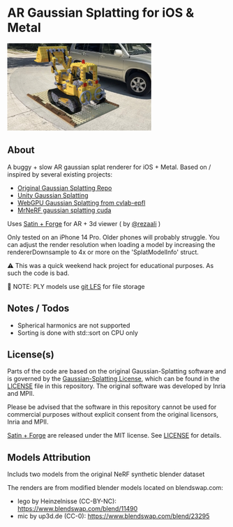# AR Gaussian Splatting for iOS & Metal 

<img src="media/lego-thumb.jpg" height="200">

## About 
A buggy + slow AR gaussian splat renderer for iOS + Metal. 
Based on / inspired by several existing projects:
- [Original Gaussian Splatting Repo](https://github.com/graphdeco-inria/gaussian-splatting/)
- [Unity Gaussian Splatting](https://github.com/aras-p/UnityGaussianSplatting)
- [WebGPU Gaussian Splatting from cvlab-epfl](https://github.com/cvlab-epfl/gaussian-splatting-web) 
- [MrNeRF gaussian splatting cuda](https://github.com/MrNeRF/gaussian-splatting-cuda)


Uses [Satin + Forge](https://github.com/Hi-Rez/Satin) for AR + 3d viewer ( by [@rezaali](https://twitter.com/RezaAli) )


Only tested on an iPhone 14 Pro. Older phones will probably struggle. You can adjust the render resolution when loading a model by increasing the rendererDownsample to 4x or more on the 'SplatModelInfo' struct. 


:warning: This was a quick weekend hack project for educational purposes. As such the code is bad.  

🔹 NOTE: PLY models use [git LFS](https://git-lfs.com/) for file storage 


## Notes / Todos
- Spherical harmonics are not supported
- Sorting is done with std::sort on CPU only


## License(s)
Parts of the code are based on the original Gaussian-Splatting software and is governed by the [Gaussian-Splatting License](https://github.com/graphdeco-inria/gaussian-splatting/blob/main/LICENSE.md), which can be found in the [LICENSE]() file in this repository. The original software was developed by Inria and MPII.

Please be advised that the software in this repository cannot be used for commercial purposes without explicit consent from the original licensors, Inria and MPII.

[Satin + Forge](https://github.com/Hi-Rez/Satin) are released under the MIT license. See [LICENSE](https://github.com/Hi-Rez/Satin/blob/master/LICENSE) for details. 



## Models Attribution
Includs two models from the original NeRF synthetic blender dataset 

The renders are from modified blender models located on blendswap.com:
- lego by Heinzelnisse (CC-BY-NC): https://www.blendswap.com/blend/11490
- mic by up3d.de (CC-0): https://www.blendswap.com/blend/23295

